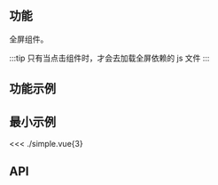 ## 功能

<CdnTag name="screenfull" />全屏组件。

:::tip
只有当点击组件时，才会去加载全屏依赖的 js 文件
:::


## 功能示例

<Example />

## 最小示例

<<< ./simple.vue{3}

## API

<Usage />

<script setup>
import Example from "./example.vue";
import Usage from "./usage.vue";
import CdnTag from "@/components/cdn-tag.vue";
</script>